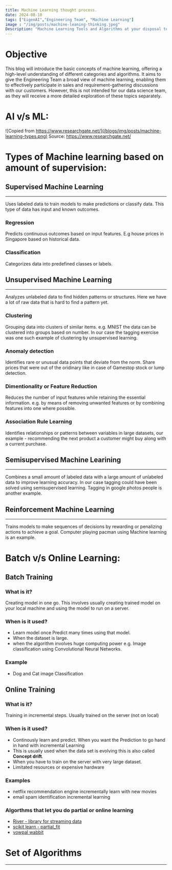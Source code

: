 ```yaml
---
title: Machine Learning thought process.
date: 2024-08-10
tags: ["EigenAI","Engineering Team", "Machine Learning"]
image : "/img/posts/machine-leaning-thinking.jpeg"
Description: "Machine Learning Tools and Algorithms at your disposal to Address Customer Use Cases during a Sales Calls"
---
```

# Objective
This blog will introduce the basic concepts of machine learning, offering a high-level understanding of different categories and algorithms. It aims to give the Engineering Team a broad view of machine learning, enabling them to effectively participate in sales and requirement-gathering discussions with our customers. However, this is not intended for our data science team, as they will receive a more detailed exploration of these topics separately.

# AI v/s ML:
![Copied from https://www.researchgate.net/](/blogs/img/posts/machine-learning-types.png)
Source: https://www.researchgate.net/
# Types of Machine learning based on amount of supervision:
## Supervised Machine Learning
---
Uses labeled data to train models to make predictions or classify data. This type of data has input and known outcomes.
### Regression
Predicts continuous outcomes based on input features. E.g house prices in Singapore based on historical data.
### Classification
Categorizes data into predefined classes or labels.
## Unsupervised Machine Learning
---
Analyzes unlabeled data to find hidden patterns or structures. Here we have a lot of raw data that is hard to find a pattern yet.
### Clustering
Grouping data into clusters of similar items. e.g. MNIST the data can be clustered into groups based on number. In our case the tagging exercise was one such example of clustering by unsupervised learning.
### Anomaly detection
Identifies rare or unusual data points that deviate from the norm. Share prices that were out of the oridinary like in case of Gamestop stock or lump detection.
### Dimentionality or Feature Reduction
Reduces the number of input features while retaining the essential information. e.g. by means of removing unwanted features or by combining features into one where possible.
### Association Rule Learning
Identifies relationships or patterns between variables in large datasets, our example - recommending the next product a customer might buy along with a current purchase.
## Semisupervised Machine Learining
---
Combines a small amount of labeled data with a large amount of unlabeled data to improve learning accuracy. In our case tagging could have been solved using semisupervised learning. Tagging in google photos people is another example.
## Reinforcement Machine Learning
---
Trains models to make sequences of decisions by rewarding or penalizing actions to achieve a goal. Computer playing pacman using Machine learning is an example.

# Batch v/s Online Learning:
## Batch Training
### What is it?
Creating model in one go. This involves usually creating trained model on your local machine and using the model to run on a server. 
### When is it used?
- Learn model once Predict many times using that model.
- When the dataset is large.
- when the algorithm involves huge computing power e.g. Image classification using Convolutional Neural Networks.
### Example
- Dog and Cat image Classification
## Online Training
### What is it?
Training in incremental steps. Usually trained on the server (not on local)
### When is it used?
- Continously learn and predict. When you want the Prediction to go hand in hand with incremental Learning 
- This is usually used when the data set is evolving this is also called **Concept drift**.
- When you have to train on the server with very large dataset.
- Limitated resources or expensive hardware
### Examples
- netflix recommendation engine incrementally learn with new movies
- email spam identification incremental learning
### Algorthms that let you do partial or online learning
- [River - library for streaming data](https://github.com/online-ml/river)
- [scikit learn - partial_fit](https://scikit-learn.org/0.15/modules/scaling_strategies.html)
- [vowpal wabbit](https://vowpalwabbit.org/)
# Set of Algorithms 
---
